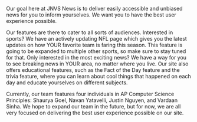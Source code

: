 


<p>Our goal here at JNVS News is to deliver easily accessible and unbiased news for you to inform yourselves. We want you to have the best user experience possible.</p>
                       
<p>Our features are there to cater to all sorts of audiences. Interested in sports? We have an actively updating NFL page which gives you the latest updates on how YOUR favorite team is faring this season. This feature is going to be expanded to multiple other sports, so make sure to stay tuned for that. Only interested in the most exciting news? We have a way for you to see breaking news in YOUR area, no matter where you live. Our site also offers educational features, such as the Fact of the Day feature and the trivia feature, where you can learn about cool things that happened on each day and educate yourselves on different subjects.</p>

         
<p>Currently, our team features four individuals in AP Computer Science Principles: Shaurya Goel, Navan Yatavelli, Justin Nguyen, and Vardaan Sinha. We hope to expand our team in the future, but for now, we are all very focused on delivering the best user experience possible on our site.</p>   
                        